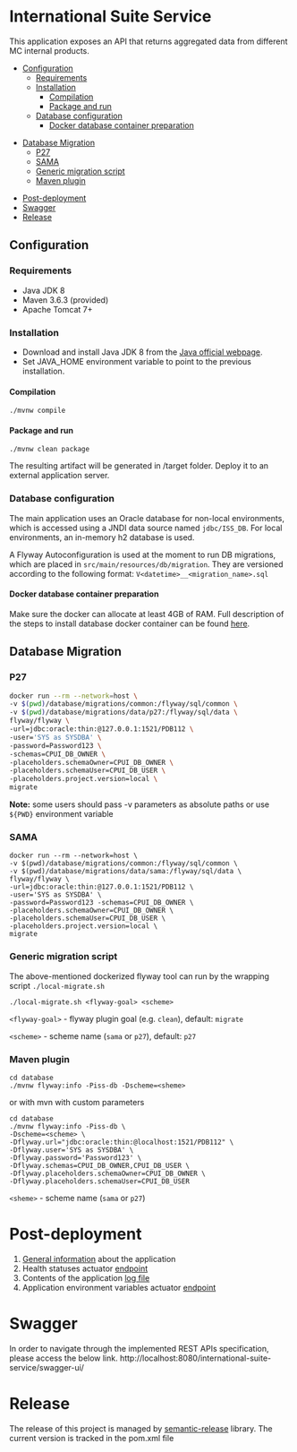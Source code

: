 # International Suite Service

This application exposes an API that returns aggregated data from different MC internal products.

  - [Configuration](#configuration)
    + [Requirements](#requirements)
    + [Installation](#installation)
      - [Compilation](#compilation)
      - [Package and run](#package-and-run)
    + [Database configuration](#database-configuration)
      - [Docker database container preparation](#docker-database-container-preparation)
  * [Database Migration](#database-migration)
    + [P27](#p27)
    + [SAMA](#sama)
    + [Generic migration script](#generic-migration-script)
    + [Maven plugin](#maven-plugin)
- [Post-deployment](#post-deployment)
- [Swagger](#swagger)
- [Release](#release)

## Configuration

### Requirements

- Java JDK 8
- Maven 3.6.3 (provided)
- Apache Tomcat 7+

### Installation

- Download and install Java JDK 8 from the [Java official webpage](https://www.oracle.com/java/technologies/javase/javase-jdk8-downloads.html). 
- Set JAVA_HOME environment variable to point to the previous installation.

#### Compilation

```shell
./mvnw compile
```

#### Package and run 

```shell
./mvnw clean package
```

The resulting artifact will be generated in /target folder. Deploy it to an external application server.

### Database configuration

The main application uses an Oracle database for non-local environments, which is accessed 
using a JNDI data source named `jdbc/ISS_DB`. For local environments, an in-memory h2 database is 
used.

A Flyway Autoconfiguration is used at the moment to run DB migrations, which are placed in 
`src/main/resources/db/migration`. 
They are versioned according to the following format: `V<datetime>__<migration_name>.sql`

#### Docker database container preparation

Make sure the docker can allocate at least 4GB of RAM. Full description of the steps to install database docker container can be found [here](https://github.com/vocalink/cp-jenkins-jobs/tree/docker/oracle).

## Database Migration

### P27

```bash
docker run --rm --network=host \
-v $(pwd)/database/migrations/common:/flyway/sql/common \
-v $(pwd)/database/migrations/data/p27:/flyway/sql/data \
flyway/flyway \
-url=jdbc:oracle:thin:@127.0.0.1:1521/PDB112 \
-user='SYS as SYSDBA' \
-password=Password123 \
-schemas=CPUI_DB_OWNER \
-placeholders.schemaOwner=CPUI_DB_OWNER \
-placeholders.schemaUser=CPUI_DB_USER \
-placeholders.project.version=local \
migrate
```

**Note:** some users should pass -v parameters as absolute paths or use `${PWD}` environment variable 

### SAMA

```shell
docker run --rm --network=host \
-v $(pwd)/database/migrations/common:/flyway/sql/common \
-v $(pwd)/database/migrations/data/sama:/flyway/sql/data \
flyway/flyway \
-url=jdbc:oracle:thin:@127.0.0.1:1521/PDB112 \
-user='SYS as SYSDBA' \
-password=Password123 -schemas=CPUI_DB_OWNER \
-placeholders.schemaOwner=CPUI_DB_OWNER \
-placeholders.schemaUser=CPUI_DB_USER \
-placeholders.project.version=local \
migrate
```

### Generic migration script

The above-mentioned dockerized flyway tool can run by the wrapping script `./local-migrate.sh` 

```shell
./local-migrate.sh <flyway-goal> <scheme>
```

`<flyway-goal>` - flyway plugin goal (e.g. `clean`), default: `migrate`

`<scheme>` - scheme name (`sama` or `p27`), default: `p27`

### Maven plugin

```shell
cd database
./mvnw flyway:info -Piss-db -Dscheme=<sheme>
```

or with mvn with custom parameters

```shell
cd database
./mvnw flyway:info -Piss-db \
-Dscheme=<scheme> \
-Dflyway.url="jdbc:oracle:thin:@localhost:1521/PDB112" \
-Dflyway.user='SYS as SYSDBA' \
-Dflyway.password='Password123' \
-Dflyway.schemas=CPUI_DB_OWNER,CPUI_DB_USER \
-Dflyway.placeholders.schemaOwner=CPUI_DB_OWNER \
-Dflyway.placeholders.schemaUser=CPUI_DB_USER
```

`<sheme>` -  scheme name (`sama` or `p27`)

# Post-deployment

1. [General information](http://localhost:8080/international-suite-service/actuator/info) about the application
2. Health statuses actuator [endpoint](http://localhost:8080/international-suite-service/actuator/health)
3. Contents of the application [log file](http://localhost:8080/international-suite-service/actuator/logfile)
4. Application environment variables actuator [endpoint](http://localhost:8080/international-suite-service/actuator/env)

# Swagger

In order to navigate through the implemented REST APIs specification, please access the below link.
   http://localhost:8080/international-suite-service/swagger-ui/

# Release

The release of this project is managed by [semantic-release](https://github.com/semantic-release/semantic-release) library. The current version is tracked in the pom.xml file

